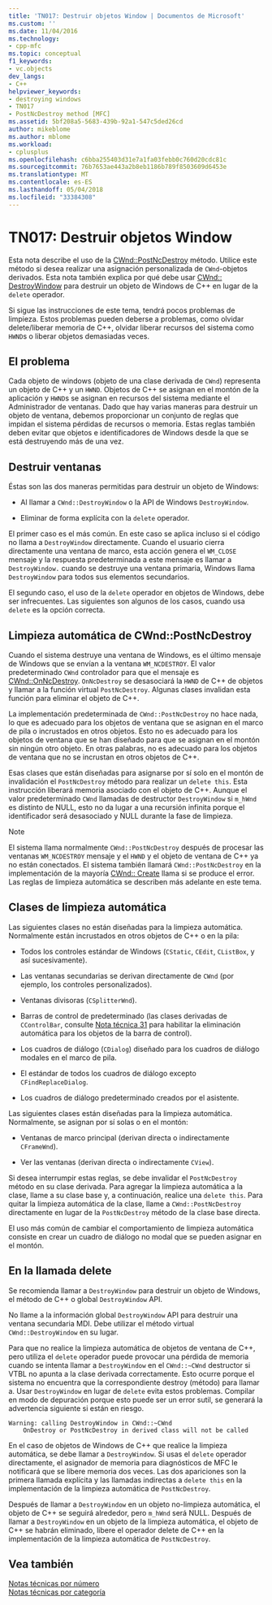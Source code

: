 ```yaml
---
title: 'TN017: Destruir objetos Window | Documentos de Microsoft'
ms.custom: ''
ms.date: 11/04/2016
ms.technology:
- cpp-mfc
ms.topic: conceptual
f1_keywords:
- vc.objects
dev_langs:
- C++
helpviewer_keywords:
- destroying windows
- TN017
- PostNcDestroy method [MFC]
ms.assetid: 5bf208a5-5683-439b-92a1-547c5ded26cd
author: mikeblome
ms.author: mblome
ms.workload:
- cplusplus
ms.openlocfilehash: c6bba255403d31e7a1fa03febb0c760d20cdc81c
ms.sourcegitcommit: 76b7653ae443a2b8eb1186b789f8503609d6453e
ms.translationtype: MT
ms.contentlocale: es-ES
ms.lasthandoff: 05/04/2018
ms.locfileid: "33384308"
---
```

# <a name="tn017-destroying-window-objects"></a>TN017: Destruir objetos Window
Esta nota describe el uso de la [CWnd::PostNcDestroy](../mfc/reference/cwnd-class.md#postncdestroy) método. Utilice este método si desea realizar una asignación personalizada de `CWnd`-objetos derivados. Esta nota también explica por qué debe usar [CWnd:: DestroyWindow](../mfc/reference/cwnd-class.md#destroywindow) para destruir un objeto de Windows de C++ en lugar de la `delete` operador.  
  
 Si sigue las instrucciones de este tema, tendrá pocos problemas de limpieza. Estos problemas pueden deberse a problemas, como olvidar delete/liberar memoria de C++, olvidar liberar recursos del sistema como `HWND`s o liberar objetos demasiadas veces.  
  
## <a name="the-problem"></a>El problema  
 Cada objeto de windows (objeto de una clase derivada de `CWnd`) representa un objeto de C++ y un `HWND`. Objetos de C++ se asignan en el montón de la aplicación y `HWND`s se asignan en recursos del sistema mediante el Administrador de ventanas. Dado que hay varias maneras para destruir un objeto de ventana, debemos proporcionar un conjunto de reglas que impidan el sistema pérdidas de recursos o memoria. Estas reglas también deben evitar que objetos e identificadores de Windows desde la que se está destruyendo más de una vez.  
  
## <a name="destroying-windows"></a>Destruir ventanas  
 Éstas son las dos maneras permitidas para destruir un objeto de Windows:  
  
-   Al llamar a `CWnd::DestroyWindow` o la API de Windows `DestroyWindow`.  
  
-   Eliminar de forma explícita con la `delete` operador.  
  
 El primer caso es el más común. En este caso se aplica incluso si el código no llama a `DestroyWindow` directamente. Cuando el usuario cierra directamente una ventana de marco, esta acción genera el `WM_CLOSE` mensaje y la respuesta predeterminada a este mensaje es llamar a `DestroyWindow.` cuando se destruye una ventana primaria, Windows llama `DestroyWindow` para todos sus elementos secundarios.  
  
 El segundo caso, el uso de la `delete` operador en objetos de Windows, debe ser infrecuentes. Las siguientes son algunos de los casos, cuando usa `delete` es la opción correcta.  
  
## <a name="auto-cleanup-with-cwndpostncdestroy"></a>Limpieza automática de CWnd::PostNcDestroy  
 Cuando el sistema destruye una ventana de Windows, es el último mensaje de Windows que se envían a la ventana `WM_NCDESTROY`. El valor predeterminado `CWnd` controlador para que el mensaje es [CWnd::OnNcDestroy](../mfc/reference/cwnd-class.md#onncdestroy). `OnNcDestroy` se desasociará la `HWND` de C++ de objetos y llamar a la función virtual `PostNcDestroy`. Algunas clases invalidan esta función para eliminar el objeto de C++.  
  
 La implementación predeterminada de `CWnd::PostNcDestroy` no hace nada, lo que es adecuado para los objetos de ventana que se asignan en el marco de pila o incrustados en otros objetos. Esto no es adecuado para los objetos de ventana que se han diseñado para que se asignan en el montón sin ningún otro objeto. En otras palabras, no es adecuado para los objetos de ventana que no se incrustan en otros objetos de C++.  
  
 Esas clases que están diseñadas para asignarse por sí solo en el montón de invalidación el `PostNcDestroy` método para realizar un `delete this`. Esta instrucción liberará memoria asociado con el objeto de C++. Aunque el valor predeterminado `CWnd` llamadas de destructor `DestroyWindow` si `m_hWnd` es distinto de NULL, esto no da lugar a una recursión infinita porque el identificador será desasociado y NULL durante la fase de limpieza.  
  
> [!NOTE]
>  El sistema llama normalmente `CWnd::PostNcDestroy` después de procesar las ventanas `WM_NCDESTROY` mensaje y el `HWND` y el objeto de ventana de C++ ya no están conectados. El sistema también llamará `CWnd::PostNcDestroy` en la implementación de la mayoría [CWnd:: Create](../mfc/reference/cwnd-class.md#create) llama si se produce el error. Las reglas de limpieza automática se describen más adelante en este tema.  
  
## <a name="auto-cleanup-classes"></a>Clases de limpieza automática  
 Las siguientes clases no están diseñadas para la limpieza automática. Normalmente están incrustados en otros objetos de C++ o en la pila:  
  
-   Todos los controles estándar de Windows (`CStatic`, `CEdit`, `CListBox`, y así sucesivamente).  
  
-   Las ventanas secundarias se derivan directamente de `CWnd` (por ejemplo, los controles personalizados).  
  
-   Ventanas divisoras (`CSplitterWnd`).  
  
-   Barras de control de predeterminado (las clases derivadas de `CControlBar`, consulte [Nota técnica 31](../mfc/tn031-control-bars.md) para habilitar la eliminación automática para los objetos de la barra de control).  
  
-   Los cuadros de diálogo (`CDialog`) diseñado para los cuadros de diálogo modales en el marco de pila.  
  
-   El estándar de todos los cuadros de diálogo excepto `CFindReplaceDialog`.  
  
-   Los cuadros de diálogo predeterminado creados por el asistente.  
  
 Las siguientes clases están diseñadas para la limpieza automática. Normalmente, se asignan por sí solas o en el montón:  
  
-   Ventanas de marco principal (derivan directa o indirectamente `CFrameWnd`).  
  
-   Ver las ventanas (derivan directa o indirectamente `CView`).  
  
 Si desea interrumpir estas reglas, se debe invalidar el `PostNcDestroy` método en su clase derivada. Para agregar la limpieza automática a la clase, llame a su clase base y, a continuación, realice una `delete this`. Para quitar la limpieza automática de la clase, llame a `CWnd::PostNcDestroy` directamente en lugar de la `PostNcDestroy` método de la clase base directa.  
  
 El uso más común de cambiar el comportamiento de limpieza automática consiste en crear un cuadro de diálogo no modal que se pueden asignar en el montón.  
  
## <a name="when-to-call-delete"></a>En la llamada delete  
 Se recomienda llamar a `DestroyWindow` para destruir un objeto de Windows, el método de C++ o global `DestroyWindow` API.  
  
 No llame a la información global `DestroyWindow` API para destruir una ventana secundaria MDI. Debe utilizar el método virtual `CWnd::DestroyWindow` en su lugar.  
  
 Para que no realice la limpieza automática de objetos de ventana de C++, pero utiliza el `delete` operador puede provocar una pérdida de memoria cuando se intenta llamar a `DestroyWindow` en el `CWnd::~CWnd` destructor si VTBL no apunta a la clase derivada correctamente. Esto ocurre porque el sistema no encuentra que la correspondiente destroy (método) para llamar a. Usar `DestroyWindow` en lugar de `delete` evita estos problemas. Compilar en modo de depuración porque esto puede ser un error sutil, se generará la advertencia siguiente si están en riesgo.  
  
```  
Warning: calling DestroyWindow in CWnd::~CWnd  
    OnDestroy or PostNcDestroy in derived class will not be called  
```  
  
 En el caso de objetos de Windows de C++ que realice la limpieza automática, se debe llamar a `DestroyWindow`. Si usas el `delete` operador directamente, el asignador de memoria para diagnósticos de MFC le notificará que se libere memoria dos veces. Las dos apariciones son la primera llamada explícita y las llamadas indirectas a `delete this` en la implementación de la limpieza automática de `PostNcDestroy`.  
  
 Después de llamar a `DestroyWindow` en un objeto no-limpieza automática, el objeto de C++ se seguirá alrededor, pero `m_hWnd` será NULL. Después de llamar a `DestroyWindow` en un objeto de la limpieza automática, el objeto de C++ se habrán eliminado, libere el operador delete de C++ en la implementación de la limpieza automática de `PostNcDestroy`.  
  
## <a name="see-also"></a>Vea también  
 [Notas técnicas por número](../mfc/technical-notes-by-number.md)   
 [Notas técnicas por categoría](../mfc/technical-notes-by-category.md)

